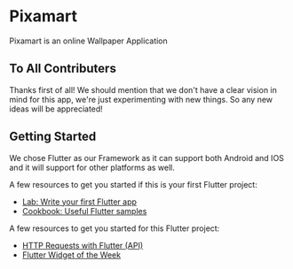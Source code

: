 # Pixamart

Pixamart is an online Wallpaper Application

## To All Contributers

Thanks first of all! We should mention that we don't have a clear vision in mind for this app, we're just experimenting with new things. So any new ideas will be appreciated!

## Getting Started

We chose Flutter as our Framework as it can support both Android and IOS and it will support for other platforms as well.

A few resources to get you started if this is your first Flutter project:

- [Lab: Write your first Flutter app](https://flutter.dev/docs/get-started/codelab)
- [Cookbook: Useful Flutter samples](https://flutter.dev/docs/cookbook)

A few resources to get you started for this Flutter project:

- [HTTP Requests with Flutter (API)](https://www.youtube.com/watch?v=wr8WsNVxybY&t=354s)
- [Flutter Widget of the Week](https://www.youtube.com/playlist?list=PLjxrf2q8roU23XGwz3Km7sQZFTdB996iG)

